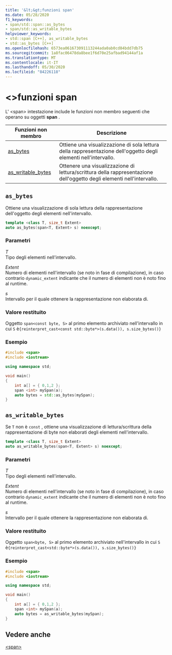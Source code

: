 ```yaml
---
title: '&lt;&gt;funzioni span'
ms.date: 05/28/2020
f1_keywords:
- span/std::span::as_bytes
- span/std::as_writable_bytes
helpviewer_keywords:
- std::span [C++], as_writable_bytes
- std::as_bytes [C++]
ms.openlocfilehash: 6573ea061673091113244ada0ab0cd84bdd7db75
ms.sourcegitcommit: 1a8fac06478da8bee1f6d70e25afbad94144af1a
ms.translationtype: MT
ms.contentlocale: it-IT
ms.lasthandoff: 05/30/2020
ms.locfileid: "84226118"
---
```

# <a name="ltspangt-functions"></a>&lt;&gt;funzioni span

L' \<span> intestazione include le funzioni non membro seguenti che operano su oggetti **span** .

| **Funzioni non membro** | **Descrizione** |
|-|-|
|[as_bytes](#as_bytes) | Ottiene una visualizzazione di sola lettura della rappresentazione dell'oggetto degli elementi nell'intervallo. |
|[as_writable_bytes](#as_writable_bytes) | Ottenere una visualizzazione di lettura/scrittura della rappresentazione dell'oggetto degli elementi nell'intervallo. |

## <a name="as_bytes"></a>`as_bytes`

Ottiene una visualizzazione di sola lettura della rappresentazione dell'oggetto degli elementi nell'intervallo.

```cpp
template <class T, size_t Extent>
auto as_bytes(span<T, Extent> s) noexcept;
```

### <a name="parameters"></a>Parametri

*T*\
Tipo degli elementi nell'intervallo.

*Extent*\
Numero di elementi nell'intervallo (se noto in fase di compilazione), in caso contrario `dynamic_extent` indicante che il numero di elementi non è noto fino al runtime.

*s*\
Intervallo per il quale ottenere la rappresentazione non elaborata di.

### <a name="return-value"></a>Valore restituito

Oggetto `span<const byte, S>` al primo elemento archiviato nell'intervallo in cui `S` è`{reinterpret_cast<const std::byte*>(s.data()), s.size_bytes()}`

### <a name="example"></a>Esempio

```cpp
#include <span>
#include <iostream>

using namespace std;

void main()
{
    int a[] = { 0,1,2 };
    span <int> mySpan(a);
    auto bytes = std::as_bytes(mySpan);
}
```

## <a name="as_writable_bytes"></a>`as_writable_bytes`

Se `T` non è `const` , ottiene una visualizzazione di lettura/scrittura della rappresentazione di byte non elaborati degli elementi nell'intervallo.

```cpp
template <class T, size_t Extent>
auto as_writable_bytes(span<T, Extent> s) noexcept;
```

### <a name="parameters"></a>Parametri

*T*\
Tipo degli elementi nell'intervallo.

*Extent*\
Numero di elementi nell'intervallo (se noto in fase di compilazione), in caso contrario `dynamic_extent` indicante che il numero di elementi non è noto fino al runtime.

*s*\
Intervallo per il quale ottenere la rappresentazione non elaborata di.

### <a name="return-value"></a>Valore restituito

Oggetto `span<byte, S>` al primo elemento archiviato nell'intervallo in cui `S` è`{reinterpret_cast<std::byte*>(s.data()), s.size_bytes()}`

### <a name="example"></a>Esempio

```cpp
#include <span>
#include <iostream>

using namespace std;

void main()
{
    int a[] = { 0,1,2 };
    span <int> mySpan(a);
    auto bytes = as_writable_bytes(mySpan);
}
```

## <a name="see-also"></a>Vedere anche

[\<span>](span.md)
